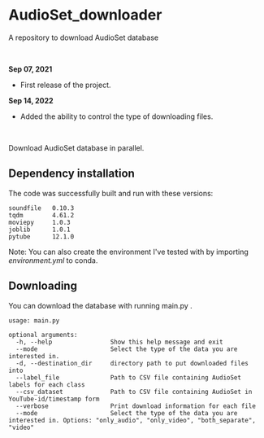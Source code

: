 # AudioSet_downloader
A repository to download AudioSet database

<br>

**Sep 07, 2021**
* First release of the project.

**Sep 14, 2022**
* Added the ability to control the type of downloading files.

<br>

Download AudioSet database in parallel.

## Dependency installation

The code was successfully built and run with these versions:

```
soundfile   0.10.3
tqdm	    4.61.2
moviepy	    1.0.3
joblib	    1.0.1
pytube      12.1.0

```
Note: You can also create the environment I've tested with by importing _environment.yml_ to conda.


## Downloading

You can download the database with running main.py . 


```
usage: main.py

optional arguments:
  -h, --help                Show this help message and exit
  --mode                    Select the type of the data you are interested in.
  -d, --destination_dir     directory path to put downloaded files into
  --label_file              Path to CSV file containing AudioSet labels for each class
  --csv_dataset             Path to CSV file containing AudioSet in YouTube-id/timestamp form
  --verbose                 Print download information for each file
  --mode                    Select the type of the data you are interested in. Options: "only_audio", "only_video", "both_separate", "video"
```

<br>



<br><br><br>

